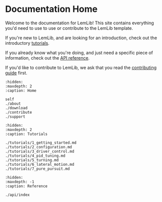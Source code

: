 # Documentation Home

Welcome to the documentation for LemLib! This site contains everything you'd need to use to use or contribute to the LemLib template.

If you're new to LemLib, and are looking for an introduction, check out the introductory [tutorials](./tutorials/1_getting_started.md).

If you already know what you're doing, and just need a specific piece of information, check out the [API reference](./api/index.md).

If you'd like to contribute to LemLib, we ask that you read the [contributing guide](./contribute.md) first.

```{toctree}
:hidden:
:maxdepth: 2
:caption: Home

self
./about
./download
./contribute
./support
```


```{toctree}
:hidden:
:maxdepth: 2
:caption: Tutorials

./tutorials/1_getting_started.md
./tutorials/2_configuration.md
./tutorials/3_driver_control.md
./tutorials/4_pid_tuning.md
./tutorials/5_turning.md
./tutorials/6_lateral_motion.md
./tutorials/7_pure_pursuit.md
```

```{toctree}
:hidden:
:maxdepth: -1
:caption: Reference

./api/index
```


